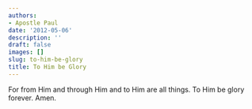 ```yaml
---
authors:
- Apostle Paul
date: '2012-05-06'
description: ''
draft: false
images: []
slug: to-him-be-glory
title: To Him be Glory
---
```


For from Him and through Him and to Him are all things. To Him be glory forever. Amen.